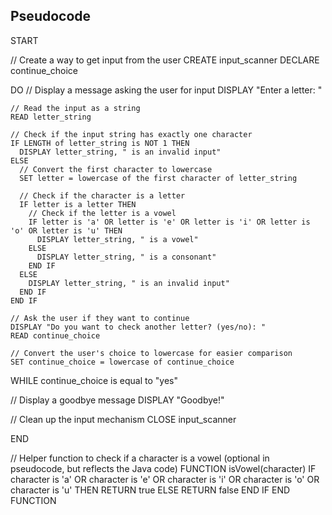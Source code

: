 ## Pseudocode

START

  // Create a way to get input from the user
  CREATE input_scanner
  DECLARE continue_choice

  DO
    // Display a message asking the user for input
    DISPLAY "Enter a letter: "

    // Read the input as a string
    READ letter_string

    // Check if the input string has exactly one character
    IF LENGTH of letter_string is NOT 1 THEN
      DISPLAY letter_string, " is an invalid input"
    ELSE
      // Convert the first character to lowercase
      SET letter = lowercase of the first character of letter_string

      // Check if the character is a letter
      IF letter is a letter THEN
        // Check if the letter is a vowel
        IF letter is 'a' OR letter is 'e' OR letter is 'i' OR letter is 'o' OR letter is 'u' THEN
          DISPLAY letter_string, " is a vowel"
        ELSE
          DISPLAY letter_string, " is a consonant"
        END IF
      ELSE
        DISPLAY letter_string, " is an invalid input"
      END IF
    END IF

    // Ask the user if they want to continue
    DISPLAY "Do you want to check another letter? (yes/no): "
    READ continue_choice

    // Convert the user's choice to lowercase for easier comparison
    SET continue_choice = lowercase of continue_choice

  WHILE continue_choice is equal to "yes"

  // Display a goodbye message
  DISPLAY "Goodbye!"

  // Clean up the input mechanism
  CLOSE input_scanner

END

// Helper function to check if a character is a vowel (optional in pseudocode, but reflects the Java code)
FUNCTION isVowel(character)
  IF character is 'a' OR character is 'e' OR character is 'i' OR character is 'o' OR character is 'u' THEN
    RETURN true
  ELSE
    RETURN false
  END IF
END FUNCTION